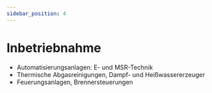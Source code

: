 ```yaml
---
sidebar_position: 4
---
```


# Inbetriebnahme

- Automatisierungsanlagen: E- und MSR-Technik
- Thermische Abgasreinigungen,
  Dampf- und Heißwassererzeuger
- Feuerungsanlagen, Brennersteuerungen